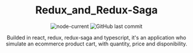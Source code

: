 <div align="center">

# Redux_and_Redux-Saga

![node-current](https://img.shields.io/node/v/package)
![GitHub last commit](https://img.shields.io/github/last-commit/Merchanntt/Redux_and_Redux-Saga)

Builded in react, redux, redux-saga and typescript, it's an application who simulate an ecommerce product cart, with quantity, price and disponibility.

